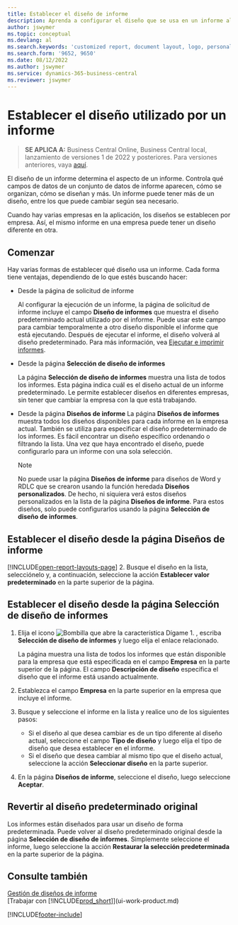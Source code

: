 ```yaml
---
title: Establecer el diseño de informe
description: Aprenda a configurar el diseño que se usa en un informe al obtener una vista previa e imprimir.
author: jswymer
ms.topic: conceptual
ms.devlang: al
ms.search.keywords: 'customized report, document layout, logo, personalize'
ms.search.form: '9652, 9650'
ms.date: 08/12/2022
ms.author: jswymer
ms.service: dynamics-365-business-central
ms.reviewer: jswymer
---
```

# <a name="set-the-layout-used-by-a-report"></a>Establecer el diseño utilizado por un informe

> **SE APLICA A:** Business Central Online, Business Central local, lanzamiento de versiones 1 de 2022 y posteriores. Para versiones anteriores, vaya [aquí](ui-how-change-layout-currently-used-report.md).

El diseño de un informe determina el aspecto de un informe. Controla qué campos de datos de un conjunto de datos de informe aparecen, cómo se organizan, cómo se diseñan y más. Un informe puede tener más de un diseño, entre los que puede cambiar según sea necesario.

Cuando hay varias empresas en la aplicación, los diseños se establecen por empresa. Así, el mismo informe en una empresa puede tener un diseño diferente en otra.

## <a name="get-started"></a>Comenzar

Hay varias formas de establecer qué diseño usa un informe. Cada forma tiene ventajas, dependiendo de lo que estés buscando hacer: 

- Desde la página de solicitud de informe

  Al configurar la ejecución de un informe, la página de solicitud de informe incluye el campo **Diseño de informes** que muestra el diseño predeterminado actual utilizado por el informe. Puede usar este campo para cambiar temporalmente a otro diseño disponible el informe que está ejecutando. Después de ejecutar el informe, el diseño volverá al diseño predeterminado. Para más información, vea [Ejecutar e imprimir informes](ui-work-report.md#switching-the-report-layout).

- Desde la página **Selección de diseño de informes**

  La página **Selección de diseño de informes** muestra una lista de todos los informes. Esta página indica cuál es el diseño actual de un informe predeterminado. Le permite establecer diseños en diferentes empresas, sin tener que cambiar la empresa con la que está trabajando.

- Desde la página **Diseños de informe** La página **Diseños de informes** muestra todos los diseños disponibles para cada informe en la empresa actual. También se utiliza para especificar el diseño predeterminado de los informes. Es fácil encontrar un diseño específico ordenando o filtrando la lista. Una vez que haya encontrado el diseño, puede configurarlo para un informe con una sola selección.

  > [!NOTE]
  > No puede usar la página **Diseños de informe** para diseños de Word y RDLC que se crearon usando la función heredada **Diseños personalizados**. De hecho, ni siquiera verá estos diseños personalizados en la lista de la página **Diseños de informe**. Para estos diseños, solo puede configurarlos usando la página **Selección de diseño de informes**.

## <a name="set-the-layout-from-the-report-layouts-page"></a>Establecer el diseño desde la página Diseños de informe

[!INCLUDE[open-report-layouts-page](includes/open-report-layouts-page.md)]
2. Busque el diseño en la lista, selecciónelo y, a continuación, seleccione la acción **Establecer valor predeterminado** en la parte superior de la página.

## <a name="set-the-layout-from-report-layout-selection-page"></a>Establecer el diseño desde la página Selección de diseño de informes

1. Elija el icono ![Bombilla que abre la característica Dígame 1.](media/ui-search/search_small.png "Dígame qué desea hacer") , escriba **Selección de diseño de informes** y luego elija el enlace relacionado.
  
   La página muestra una lista de todos los informes que están disponible para la empresa que está especificada en el campo **Empresa** en la parte superior de la página. El campo **Descripción de diseño** especifica el diseño que el informe está usando actualmente.
2. Establezca el campo **Empresa** en la parte superior en la empresa que incluye el informe.
3. Busque y seleccione el informe en la lista y realice uno de los siguientes pasos:

   - Si el diseño al que desea cambiar es de un tipo diferente al diseño actual, seleccione el campo **Tipo de diseño** y luego elija el tipo de diseño que desea establecer en el informe. 
   - Si el diseño que desea cambiar al mismo tipo que el diseño actual, seleccione la acción **Seleccionar diseño** en la parte superior.

4. En la página **Diseños de informe**, seleccione el diseño, luego seleccione **Aceptar**.

## <a name="revert-to-the-original-default-layout"></a>Revertir al diseño predeterminado original

Los informes están diseñados para usar un diseño de forma predeterminada. Puede volver al diseño predeterminado original desde la página **Selección de diseño de informes**. Simplemente seleccione el informe, luego seleccione la acción **Restaurar la selección predeterminada** en la parte superior de la página.

## <a name="see-also"></a>Consulte también

[Gestión de diseños de informe](ui-manage-report-layouts.md)  
[Trabajar con [!INCLUDE[prod_short](includes/prod_short.md)]](ui-work-product.md)

[!INCLUDE[footer-include](includes/footer-banner.md)]
